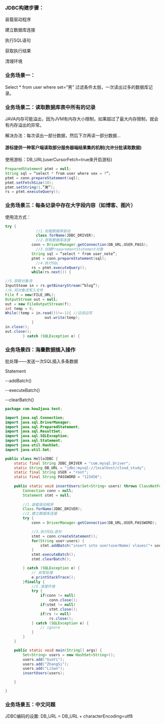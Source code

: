 ### JDBC构建步骤：
装载驱动程序

建立数据库连接

执行SQL语句

获取执行结果

清理环境

### 业务场景一：
Select * from user where set=”男”
过滤条件太弱，一次读出过多的数据库记录。
### 业务场景二：读取数据库表中所有的记录
JAVA内存可能溢出，因为JVM有内存大小限制，如果超过了最大内存限制，就会有内存溢出的异常。

解决办法：每次读出一部分数据，然后下次再读一部分数据…

#### 游标提供一种客户端读取部分服务器端结果集的机制(允许分批读取数据)
使用游标：DB_URL(userCursorFetch=true来开启游标)
```java
PreparedStatement ptmt = null;
String sql = “select * from user where sex = ?”;
ptmt = conn.prepareStatement(sql);
ptmt.setFetchSize(10);
ptmt.setString(1,”男”);
rs = ptmt.executeQuery();
```
### 业务场景三：每条记录中存在大字段内容（如博客、图片）
使用流方式：
```java
try {
              //1.加载数据库驱动
              class.forName(JDBC_DRIVER);
              //2.获取数据库连接
			conn = DriverManager.getConnection(DB_URL,USER,PASS);
              //3.创建PreparementStatement对象
			String sql = “select * from user_note”;
			ptmt = conn.prepareStatement(sql);
              //4.执行SQL
			rs = ptmt.executeQuery();
			while(rs.next()) { 

//5.获取对象流
InputSteam in = rs.getBinaryStream(“blog”);
//6.将对象流写入文件
File f = new(FILE_URL);
OutputStream out = null;
out = new FileOutputStream(f);
int temp = 0;
While((temp = in.read())!=-1){ //边读边写
                  out.write(temp);
			}	
in.close();    
out.close();
		} catch (SQLException e) {
```
### 业务场景四：海量数据插入操作
批处理——发送一次SQL插入多条数据

Statement

--addBatch()

--executeBatch()

--clearBatch()

```java
package com.how2java.test;

import java.sql.Connection;
import java.sql.DriverManager;
import java.sql.PreparedStatement;
import java.sql.ResultSet;
import java.sql.SQLException;
import java.sql.Statement;
import java.util.HashSet;
import java.util.Set;

public class HelloJDBC {
	static final String JDBC_DRIVER = "com.mysql.Driver";
	static String DB_URL = "jdbc:mysql://localhost/cloud_study";
	static final String USER = "root";
	static final String PASSWORD = "123456";
	
	public static void insertUsers(Set<String> users) throws ClassNotFoundException{
		Connection conn = null;
		Statement stmt = null;
		
		//1.装载驱动程序
		Class.forName(JDBC_DRIVER);
		//2.建立数据库连接
		try {
			conn = DriverManager.getConnection(DB_URL,USER,PASSWORD);

			//3.执行SQL语句
			stmt = conn.createStatement();
			for(String user:users) {
				stmt.addBatch("insert into user(userName) vlaues("+ user+")");
			}
			stmt.executeBatch();
			stmt.clearBatch();

		} catch (SQLException e) {
			// 异常处理
			e.printStackTrace();
		}finally {
			//5.清理环境
			try {
				if(conn != null)	
				    conn.close();
				if(stmt != null)
					stmt.close();
				if(rs != null)
					rs.close();
			} catch (SQLException e) {
				// ignore
			}
		}
	}

	public static void main(String[] args) {
		Set<String> users = new HashSet<String>();
		users.add("GuoYi");
		users.add("ZhangSi");
		users.add("LiSan");
		insertUsers(users);

	}

}

```
### 业务场景五：中文问题
JDBC编码的设置:
DB_URL = DB_URL + characterEncoding=utf8

